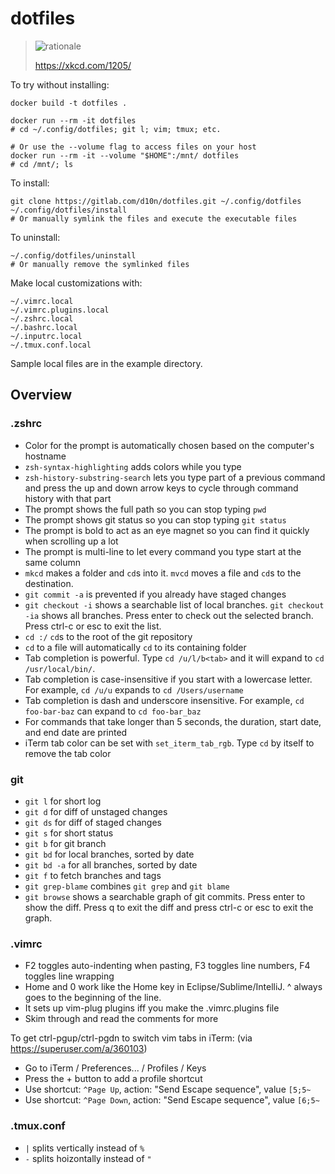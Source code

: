 # dotfiles

> ![rationale](https://imgs.xkcd.com/comics/is_it_worth_the_time.png)
>
> https://xkcd.com/1205/

To try without installing:

    docker build -t dotfiles .

    docker run --rm -it dotfiles
    # cd ~/.config/dotfiles; git l; vim; tmux; etc.

    # Or use the --volume flag to access files on your host
    docker run --rm -it --volume "$HOME":/mnt/ dotfiles
    # cd /mnt/; ls


To install:

    git clone https://gitlab.com/d10n/dotfiles.git ~/.config/dotfiles
    ~/.config/dotfiles/install
    # Or manually symlink the files and execute the executable files

To uninstall:

    ~/.config/dotfiles/uninstall
    # Or manually remove the symlinked files

Make local customizations with:

    ~/.vimrc.local
    ~/.vimrc.plugins.local
    ~/.zshrc.local
    ~/.bashrc.local
    ~/.inputrc.local
    ~/.tmux.conf.local

Sample local files are in the example directory.

## Overview

### .zshrc

 * Color for the prompt is automatically chosen based on the computer's hostname
 * `zsh-syntax-highlighting` adds colors while you type
 * `zsh-history-substring-search` lets you type part of a previous command and press the up and down arrow keys to cycle through command history with that part
 * The prompt shows the full path so you can stop typing `pwd`
 * The prompt shows git status so you can stop typing `git status`
 * The prompt is bold to act as an eye magnet so you can find it quickly when scrolling up a lot
 * The prompt is multi-line to let every command you type start at the same column
 * `mkcd` makes a folder and `cd`s into it. `mvcd` moves a file and `cd`s to the destination.
 * `git commit -a` is prevented if you already have staged changes
 * `git checkout -i` shows a searchable list of local branches. `git checkout -ia` shows all branches. Press enter to check out the selected branch. Press ctrl-c or esc to exit the list.
 * `cd :/` `cd`s to the root of the git repository
 * `cd` to a file will automatically `cd` to its containing folder
 * Tab completion is powerful. Type `cd /u/l/b<tab>` and it will expand to `cd /usr/local/bin/`.
 * Tab completion is case-insensitive if you start with a lowercase letter. For example, `cd /u/u` expands to `cd /Users/username`
 * Tab completion is dash and underscore insensitive. For example, `cd foo-bar-baz` can expand to `cd foo-bar_baz`
 * For commands that take longer than 5 seconds, the duration, start date, and end date are printed
 * iTerm tab color can be set with `set_iterm_tab_rgb`. Type `cd` by itself to remove the tab color

### git

 * `git l` for short log
 * `git d` for diff of unstaged changes
 * `git ds` for diff of staged changes
 * `git s` for short status
 * `git b` for git branch
 * `git bd` for local branches, sorted by date
 * `git bd -a` for all branches, sorted by date
 * `git f` to fetch branches and tags
 * `git grep-blame` combines `git grep` and `git blame`
 * `git browse` shows a searchable graph of git commits. Press enter to show the diff. Press q to exit the diff and press ctrl-c or esc to exit the graph.

### .vimrc

 * F2 toggles auto-indenting when pasting, F3 toggles line numbers, F4 toggles line wrapping
 * Home and 0 work like the Home key in Eclipse/Sublime/IntelliJ. ^ always goes to the beginning of the line.
 * It sets up vim-plug plugins iff you make the .vimrc.plugins file
 * Skim through and read the comments for more

To get ctrl-pgup/ctrl-pgdn to switch vim tabs in iTerm: (via https://superuser.com/a/360103)
 * Go to iTerm / Preferences... / Profiles / Keys
 * Press the + button to add a profile shortcut
 * Use shortcut: `^Page Up`, action: "Send Escape sequence", value `[5;5~`
 * Use shortcut: `^Page Down`, action: "Send Escape sequence", value `[6;5~`


### .tmux.conf

 * `|` splits vertically instead of `%`
 * `-` splits hoizontally instead of `"`

